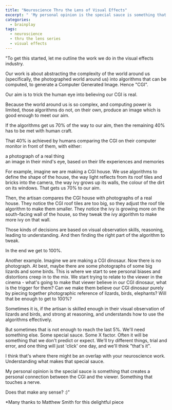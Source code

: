```yaml
---
title: "Neuroscience Thru the Lens of Visual Effects"
excerpt: " 'My personal opinion is the special sauce is something that creates a personal connection between the CGI and the viewer.  Something that touches a nerve.' --Matthew Smith"
categories:
  - brainplay
tags:
  - neuroscience
  - thru the lens series
  - visual effects
---
```


"To get this started, let me outline the work we do in the visual effects industry.

Our work is about abstracting the complexity of the world around us (specifically, the photographed world around us) into algorithms that can be computed, to generate a Computer Generated Image.  Hence "CGI".

Our aim is to trick the human eye into believing our CGI is real.

Because the world around us is so complex, and computing power is limited, those algorithms do not, on their own, produce an image which is good enough to meet our aim.

If the algorithms get us 70% of the way to our aim, then the remaining 40% has to be met with human craft.

That 40% is achieved by humans comparing the CGI on their computer monitor in front of them, with either:

a photograph of a real thing <br/>
an image in their mind's eye, based on their life experiences and memories

For example, imagine we are making a CGI house.  We use algorithms to define the shape of the house, the way light reflects from its roof tiles and bricks into the camera, the way ivy grows up its walls, the colour of the dirt on its windows.  That gets us 70% to our aim.

Then, the artisan compares the CGI house with photographs of a real house.  They notice the CGI roof tiles are too big, so they adjust the roof tile algorithm to make them smaller.  They notice the ivy is growing more on the south-facing wall of the house, so they tweak the ivy algorithm to make more ivy on that wall.

Those kinds of decisions are based on visual observation skills, reasoning, leading to understanding.  And then finding the right part of the algorithm to tweak.

In the end we get to 100%.


Another example.  Imagine we are making a CGI dinosaur.  Now there is no photograph.  At best, maybe there are some photographs of some big lizards and some birds.  This is where we start to see personal biases and distortions creep in to the mix.  We start trying to relate to the viewer in the cinema - what's going to make that viewer believe in our CGI dinosaur, what is the trigger for them?  Can we make them believe our CGI dinosaur purely by piecing together photographic reference of lizards, birds, elephants?  Will that be enough to get to 100%? 

Sometimes it is, if the artisan is skilled enough in their visual observation of lizards and birds, and strong at reasoning, and understands how to use the algorithms effectively. 

But sometimes that is not enough to reach the last 5%.  We'll need something else.  Some special sauce.  Some X factor.  Often it will be something that we don't predict or expect.  We'll try different things, trial and error, and one thing will just 'click' one day, and we'll think "that's it". 

I think that's where there might be an overlap with your neuroscience work.  Understanding what makes that special sauce.

My personal opinion is the special sauce is something that creates a personal connection between the CGI and the viewer.  Something that touches a nerve.


Does that make any sense? :)"
 
*Many thanks to Matthew Smith for this delightful piece 
